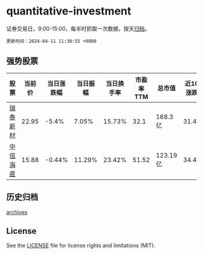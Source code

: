 # quantitative-investment

证券交易日，9:00-15:00，每半时抓取一次数据，按天[归档](archives)。

`更新时间：2024-04-11 11:30:55 +0800`

## 强势股票

|股票|当前价|当日涨跌幅|当日振幅|当日换手率|市盈率TTM|总市值|近10日涨跌幅|
|----|----|----|----|----|----|----|----|
|[瑞泰新材](https://xueqiu.com/S/SZ301238)|22.95|-5.4%|7.05%|15.73%|32.1|168.3亿|31.44%|
|[中信海直](https://xueqiu.com/S/SZ000099)|15.88|-0.44%|11.29%|23.42%|51.52|123.19亿|34.46%|

## 历史归档

[archives](archives)

## License

See the [LICENSE](LICENSE) file for license rights and limitations (MIT).